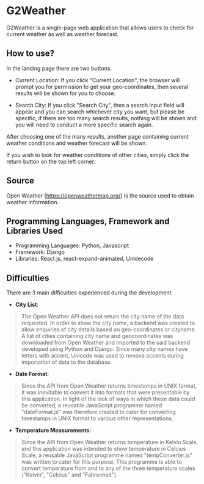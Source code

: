 # G2Weather

G2Weather is a single-page web application that allows users to check for current weather as well as weather forecast.


## How to use?

In the landing page there are two buttons.

* Current Location:
If you click "Current Location", the browser will prompt you for permission to get your geo-coordinates, then several results will be shown for you to choose.

* Search City:
If you click "Search City", then a search input field will appear and you can search whichever city you want, but please be specific, if there are too many search results, nothing will be shown and you will need to conduct a more specific search again.

After choosing one of the many results, another page containing current weather conditions and weather forecast will be shown.

If you wish to look for weather conditions of other cities, simply click the return button on the top left corner.


## Source

Open Weather (https://openweathermap.org/) is the source used to obtain weather information.


## Programming Languages, Framework and Libraries Used
* Programming Languages: Python, Javascript
* Framework: Django
* Libraries: React.js, react-expand-animated, Unidecode


## Difficulties

There are 3 main difficulties experienced during the development.

* **City List**:
> The Open Weather API does not return the city name of the data requested. In order to show the city name, a backend was created to allow enquiries of city details based on geo-coordinates or cityname.  A list of cities containing city name and geocoordinates was downloaded from Open Weather and imported to the said backend developed using Python and Django. Since many city names have letters with accent, Unicode was used to remove accents during importation of data to the database.

* **Date Format**:
> Since the API from Open Weather returns timestamps in UNIX format, it was inevitable to convert it into formats that were presentable by this application. In light of the lack of ways in which these data could be converted, a reusable JavaScript programme named "dateFormat.js" was therefore created to cater for converting timestamps in UNIX format to various other representations.

* **Temperature Measurements**:
> Since the API from Open Weather returns temperature in Kelvin Scale, and this application was intended to show temperature in Celcius Scale, a reusable JavaScript programme named "tempConverter.js" was written to cater for this purpose. This programme is able to convert temperature from and to any of the three temperature scales ("Kelvin", "Celcius" and "Fahrenheit").
